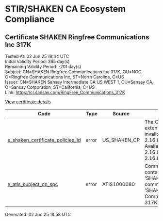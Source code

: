# STIR/SHAKEN CA Ecosystem Compliance

## Certificate SHAKEN Ringfree Communications Inc 317K

Tested At: 02 Jun 25 18:44 UTC\
Initial Validity Period: 365 day(s)\
Remaining Validity Period: -201 day(s)\
Subject: CN=SHAKEN Ringfree Communications Inc 317K, OU=NOC, O=Ringfree Communications Inc, ST=North Carolina, C=US\
Issuer: CN=SHAKEN Sansay Intermediate CA US WEST 1, OU=Sansay CA, O=Sansay Corporation, ST=California, C=US\
Link: https://cr.sansay.com/RingFree_Communications_317K

[View certificate details](https://x509.io/?cert=MIIC8jCCApegAwIBAgIUQpx8cHEeOCDwuOHerm%2FzJiJkhkQwCgYIKoZIzj0EAwIwgYUxCzAJBgNVBAYTAlVTMRMwEQYDVQQIDApDYWxpZm9ybmlhMRswGQYDVQQKDBJTYW5zYXkgQ29ycG9yYXRpb24xEjAQBgNVBAsMCVNhbnNheSBDQTEwMC4GA1UEAwwnU0hBS0VOIFNhbnNheSBJbnRlcm1lZGlhdGUgQ0EgVVMgV0VTVCAxMB4XDTIzMTExNDEzNDMyNVoXDTI0MTExMzEzNDMyNVowgYwxCzAJBgNVBAYTAlVTMRcwFQYDVQQIDA5Ob3J0aCBDYXJvbGluYTEkMCIGA1UECgwbUmluZ2ZyZWUgQ29tbXVuaWNhdGlvbnMgSW5jMQwwCgYDVQQLDANOT0MxMDAuBgNVBAMMJ1NIQUtFTiBSaW5nZnJlZSBDb21tdW5pY2F0aW9ucyBJbmMgMzE3SzBZMBMGByqGSM49AgEGCCqGSM49AwEHA0IABH4R1r%2BgajYy1I3OidPuhqS1MHvRrhq8HC0kc3Qo%2F2gzwdivAutf%2Bo0yFx%2BaVTp4CNgSCvBTKA3berayC9fI3A6jgdswgdgwFgYIKwYBBQUHARoECjAIoAYWBDMxN0swFwYDVR0gBBAwDjAMBgpghkgBhv8JAQEBMB0GA1UdDgQWBBRvR8WGcaTRo0hvqEbV08tv6vGx%2BDAfBgNVHSMEGDAWgBSs05P1Q0PMCr5FWBcTfZJ83MMBRjBHBgNVHR8EQDA%2BMDygOqA4hjZodHRwczovL2F1dGhlbnRpY2F0ZS1hcGkuaWNvbmVjdGl2LmNvbS9kb3dubG9hZC92MS9jcmwwDAYDVR0TAQH%2FBAIwADAOBgNVHQ8BAf8EBAMCB4AwCgYIKoZIzj0EAwIDSQAwRgIhALyWCfCWLRxDX7wB3Y5acLfxz4JZv3IE3IpSoIA%2B74OXAiEAsx54DSPUL5RKW01nVwTwrttCDS%2FNEOk%2B2ccZvHthAqc%3D)

| Code | Type | Source | Details |
|------|------|--------|---------|
| [e_shaken_certificate_policies_id](../../ISSUES/e_shaken_certificate_policies_id/README.md) | error | US_SHAKEN_CP | The Certificate Policies extension contains an invalid OID value: 2.16.840.1.114569.1.1.1. Available OIDs: 2.16.840.1.114569.1.1.3, 2.16.840.1.114569.1.1.4 |
| [e_atis_subject_cn_spc](../../ISSUES/e_atis_subject_cn_spc/README.md) | error | ATIS1000080 | Common name shall contain the text string 'SHAKEN 317K', but common name is 'SHAKEN Ringfree Communications Inc 317K' |


Generated: 02 Jun 25 18:58 UTC